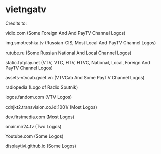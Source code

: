 # vietngatv

Credits to:

vidio.com (Some Foreign And And PayTV Channel Logos)

img.smotreshka.tv (Russian-CIS, Most Local And PayTV Channel Logos)

rutube.ru (Some Russian National And Local Channel Logos)

static.fptplay.net (VTV, VTC, HTV, HTVC, National, Local, Foreign And PayTV Channel Logos)

assets-vtvcab.gviet.vn (VTVCab And Some PayTV Channel Logos)

radiopedia (Logo of Radio Sputnik)

logos.fandom.com (VTV Logos)

cdnjkt2.transvision.co.id:1001/ (Most Logos)

dev.firstmedia.com (Most Logos)

onair.mir24.tv (Two Logos)

Youtube.com (Some Logos)

displaytivi.github.io (Some Logos)
